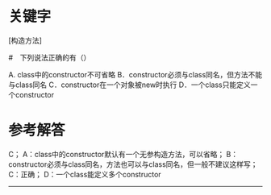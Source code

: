 # 关键字

[构造方法]

#　下列说法正确的有（）

A. class中的constructor不可省略
B．constructor必须与class同名，但方法不能与class同名
C．constructor在一个对象被new时执行
D．一个class只能定义一个constructor

# 参考解答
C；
A：class中的constructor默认有一个无参构造方法，可以省略；
B：constructor必须与class同名，方法也可以与class同名，但一般不建议这样写；
C：正确；
D：一个class能定义多个constructor

---




